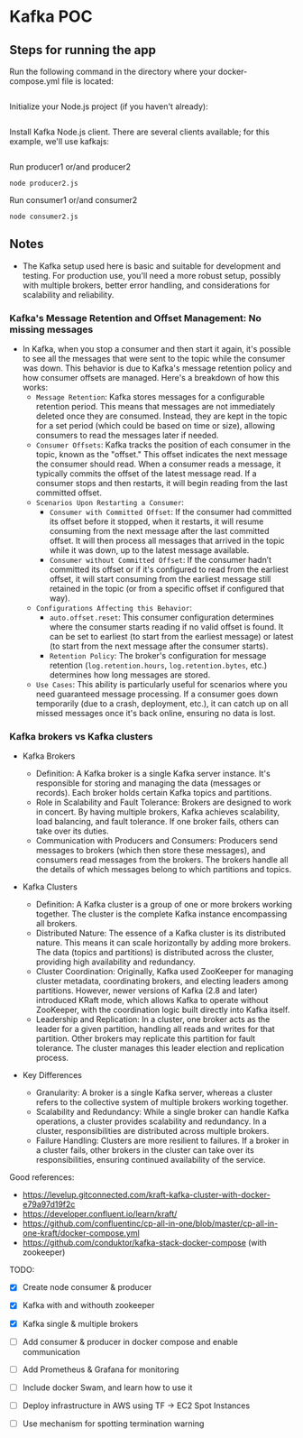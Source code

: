 # Kafka POC

## Steps for running the app

Run the following command in the directory where your docker-compose.yml file is located:

```docker-compose up
```

Initialize your Node.js project (if you haven't already):

```npm init -y
```

Install Kafka Node.js client. There are several clients available; for this example, we'll use kafkajs:

```npm install kafkajs
```

Run producer1 or/and producer2

```node producer1.js
node producer2.js
```

Run consumer1 or/and consumer2

```node consumer1.js
node consumer2.js
```

## Notes

- The Kafka setup used here is basic and suitable for development and testing. For production use, you'll need a more robust setup, possibly with multiple brokers, better error handling, and considerations for scalability and reliability.

### Kafka's Message Retention and Offset Management: No missing messages

- In Kafka, when you stop a consumer and then start it again, it's possible to see all the messages that were sent to the topic while the consumer was down. This behavior is due to Kafka's message retention policy and how consumer offsets are managed. Here's a breakdown of how this works:
  - `Message Retention`: Kafka stores messages for a configurable retention period. This means that messages are not immediately deleted once they are consumed. Instead, they are kept in the topic for a set period (which could be based on time or size), allowing consumers to read the messages later if needed.
  - `Consumer Offsets`: Kafka tracks the position of each consumer in the topic, known as the "offset." This offset indicates the next message the consumer should read. When a consumer reads a message, it typically commits the offset of the latest message read. If a consumer stops and then restarts, it will begin reading from the last committed offset.
  - `Scenarios Upon Restarting a Consumer`:
    - `Consumer with Committed Offset`: If the consumer had committed its offset before it stopped, when it restarts, it will resume consuming from the next message after the last committed offset. It will then process all messages that arrived in the topic while it was down, up to the latest message available.
    - `Consumer without Committed Offset`: If the consumer hadn’t committed its offset or if it's configured to read from the earliest offset, it will start consuming from the earliest message still retained in the topic (or from a specific offset if configured that way).
  - `Configurations Affecting this Behavior`:
    - `auto.offset.reset`: This consumer configuration determines where the consumer starts reading if no valid offset is found. It can be set to earliest (to start from the earliest message) or latest (to start from the next message after the consumer starts).
    - `Retention Policy`: The broker's configuration for message retention (`log.retention.hours`, `log.retention.bytes`, etc.) determines how long messages are stored.
  - `Use Cases`: This ability is particularly useful for scenarios where you need guaranteed message processing. If a consumer goes down temporarily (due to a crash, deployment, etc.), it can catch up on all missed messages once it's back online, ensuring no data is lost.

### Kafka brokers vs Kafka clusters

- Kafka Brokers
  - Definition: A Kafka broker is a single Kafka server instance. It's responsible for storing and managing the data (messages or records). Each broker holds certain Kafka topics and partitions.
  - Role in Scalability and Fault Tolerance: Brokers are designed to work in concert. By having multiple brokers, Kafka achieves scalability, load balancing, and fault tolerance. If one broker fails, others can take over its duties.
  - Communication with Producers and Consumers: Producers send messages to brokers (which then store these messages), and consumers read messages from the brokers. The brokers handle all the details of which messages belong to which partitions and topics.
  
- Kafka Clusters
  - Definition: A Kafka cluster is a group of one or more brokers working together. The cluster is the complete Kafka instance encompassing all brokers.
  - Distributed Nature: The essence of a Kafka cluster is its distributed nature. This means it can scale horizontally by adding more brokers. The data (topics and partitions) is distributed across the cluster, providing high availability and redundancy.
  - Cluster Coordination: Originally, Kafka used ZooKeeper for managing cluster metadata, coordinating brokers, and electing leaders among partitions. However, newer versions of Kafka (2.8 and later) introduced KRaft mode, which allows Kafka to operate without ZooKeeper, with the coordination logic built directly into Kafka itself.
  - Leadership and Replication: In a cluster, one broker acts as the leader for a given partition, handling all reads and writes for that partition. Other brokers may replicate this partition for fault tolerance. The cluster manages this leader election and replication process.

- Key Differences
  - Granularity: A broker is a single Kafka server, whereas a cluster refers to the collective system of multiple brokers working together.
  - Scalability and Redundancy: While a single broker can handle Kafka operations, a cluster provides scalability and redundancy. In a cluster, responsibilities are distributed across multiple brokers.
  - Failure Handling: Clusters are more resilient to failures. If a broker in a cluster fails, other brokers in the cluster can take over its responsibilities, ensuring continued availability of the service.


Good references: 
- https://levelup.gitconnected.com/kraft-kafka-cluster-with-docker-e79a97d19f2c
- https://developer.confluent.io/learn/kraft/
- https://github.com/confluentinc/cp-all-in-one/blob/master/cp-all-in-one-kraft/docker-compose.yml
- https://github.com/conduktor/kafka-stack-docker-compose (with zookeeper)

TODO:

- [x] Create node consumer & producer
- [x] Kafka with and withouth zookeeper
- [x] Kafka single & multiple brokers
- [ ] Add consumer & producer in docker compose and enable communication
- [ ] Add Prometheus & Grafana for monitoring
- [ ] Include docker Swam, and learn how to use it
- [ ] Deploy infrastructure in AWS using TF ->  EC2 Spot Instances
- [ ] Use mechanism for spotting termination warning


